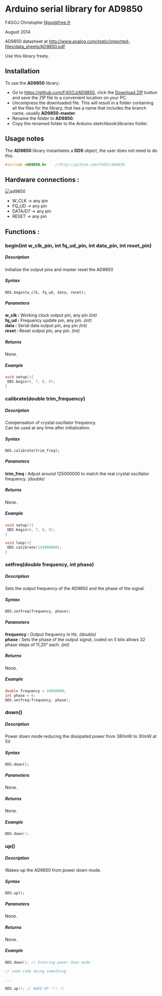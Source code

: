 # Arduino serial library for AD9850 #
F4GOJ Christophe f4goj@free.fr

August 2014

AD9850 datasheet at http://www.analog.com/static/imported-files/data_sheets/AD9850.pdf

Use this library freely.

## Installation ##
To use the **AD9850** library:  
- Go to https://github.com/F4GOJ/AD9850, click the [Download ZIP](https://github.com/F4GOJ/AD9850/archive/master.zip) button and save the ZIP file to a convenient location on your PC.
- Uncompress the downloaded file.  This will result in a folder containing all the files for the library, that has a name that includes the branch name, usually **AD9850-master**.
- Rename the folder to  **AD9850**.
- Copy the renamed folder to the Arduino sketchbook\libraries folder.


## Usage notes ##

The **AD9850** library instantiates a **DDS** object, the user does not need to do this.

```c++
#include <AD9850.h>    //http://github.com/F4GOJ/AD9850

```
## Hardware connections : ##

![ad9850](https://raw.githubusercontent.com/F4GOJ/AD9850/master/images/AD9850.png)

- W_CLK   -> any pin
- FQ_UD   -> any pin
- DATA/D7 -> any pin
- RESET   -> any pin

## Functions : ##

### begin(int w_clk_pin, int fq_ud_pin, int data_pin, int reset_pin)
##### Description
Initialize the output pins and master reset the AD9850
##### Syntax
`DDS.begin(w_clk, fq_ud, data, reset);`
##### Parameters
**w_clk :** Working clock output pin, any pin *(int)*<br>
**fq_ud :** Frequency update pin, any pin. *(int)*<br>
**data  :** Serial data output pin, any pin *(int)*<br>
**reset :** Reset output pin, any pin. *(int)*
##### Returns
None.
##### Example
```c++
void setup(){
 DDS.begin(6, 7, 8, 9);
}
```
### calibrate(double trim_frequency)
##### Description
Compensation of crystal oscillator frequency.<br>
Can be used at any time after initialization.
##### Syntax
`DDS.calibrate(trim_freq);`
##### Parameters
**trim_freq :** Adjust around 125000000 to match the real crystal oscillator frequency. *(double)*
##### Returns
None.
##### Example
```c++
void setup(){
 DDS.begin(6, 7, 8, 9);
}

void loop(){
 DDS.calibrate(124999000);
}
```
### setfreq(double frequency, int phase)
##### Description
Sets the output frequency of the AD9850 and the phase of the signal.
##### Syntax
`DDS.setfreq(frequency, phase);`
##### Parameters
**frequency :** Output frequency in Hz. *(double)*<br>
**phase :** Sets the phase of the output signal, coded on 5 bits allows 32 phase steps of 11,25° each. *(int)*
##### Returns
None.
##### Example
```c++
double frequency = 10000000;
int phase = 0;
DDS.setfreq(frequency, phase);
```
### down()
##### Description
Power down mode reducing the dissipated power from 380mW to 30mW at 5V
##### Syntax
`DDS.down();`
##### Parameters
None.
##### Returns
None.
##### Example
```c++
DDS.down();
```
### up()
##### Description
Wakes-up the AD9850 from power down mode.
##### Syntax
`DDS.up();`
##### Parameters
None.
##### Returns
None.
##### Example
```c++
DDS.down(); // Entering power down mode

// some code doing something

...

DDS.up(); // WAKE-UP !!! :)
```


